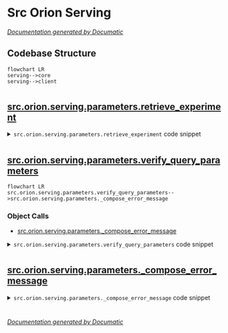 # Src Orion Serving

[_Documentation generated by Documatic_](https://www.documatic.com)

<!---Documatic-section-Codebase Structure-start--->
## Codebase Structure

<!---Documatic-block-system_architecture-start--->
```mermaid
flowchart LR
serving-->core
serving-->client
```
<!---Documatic-block-system_architecture-end--->

# #
<!---Documatic-section-Codebase Structure-end--->

<!---Documatic-section-src.orion.serving.parameters.retrieve_experiment-start--->
## [src.orion.serving.parameters.retrieve_experiment](8-src_orion_serving.md#src.orion.serving.parameters.retrieve_experiment)

<!---Documatic-section-retrieve_experiment-start--->
<!---Documatic-block-src.orion.serving.parameters.retrieve_experiment-start--->
<details>
	<summary><code>src.orion.serving.parameters.retrieve_experiment</code> code snippet</summary>

```python
def retrieve_experiment(storage, experiment_name: str, version: int=None) -> Optional[Experiment]:
    try:
        experiment = experiment_builder.load(experiment_name, version, storage=storage)
        if version and experiment.version != version:
            raise falcon.HTTPNotFound(title=ERROR_EXPERIMENT_NOT_FOUND, description=f'Experiment "{experiment_name}" has no version "{version}"')
        return experiment
    except NoConfigurationError:
        raise falcon.HTTPNotFound(title=ERROR_EXPERIMENT_NOT_FOUND, description=f'Experiment "{experiment_name}" does not exist')
```
</details>
<!---Documatic-block-src.orion.serving.parameters.retrieve_experiment-end--->
<!---Documatic-section-retrieve_experiment-end--->

# #
<!---Documatic-section-src.orion.serving.parameters.retrieve_experiment-end--->

<!---Documatic-section-src.orion.serving.parameters.verify_query_parameters-start--->
## [src.orion.serving.parameters.verify_query_parameters](8-src_orion_serving.md#src.orion.serving.parameters.verify_query_parameters)

<!---Documatic-section-verify_query_parameters-start--->
```mermaid
flowchart LR
src.orion.serving.parameters.verify_query_parameters-->src.orion.serving.parameters._compose_error_message
```

### Object Calls

* [src.orion.serving.parameters._compose_error_message](8-src_orion_serving.md#src.orion.serving.parameters._compose_error_message)

<!---Documatic-block-src.orion.serving.parameters.verify_query_parameters-start--->
<details>
	<summary><code>src.orion.serving.parameters.verify_query_parameters</code> code snippet</summary>

```python
def verify_query_parameters(parameters: dict, supported_parameters: list):
    for parameter in parameters:
        if parameter not in supported_parameters:
            description = _compose_error_message(parameter, supported_parameters)
            raise falcon.HTTPBadRequest(ERROR_INVALID_PARAMETER, description)
```
</details>
<!---Documatic-block-src.orion.serving.parameters.verify_query_parameters-end--->
<!---Documatic-section-verify_query_parameters-end--->

# #
<!---Documatic-section-src.orion.serving.parameters.verify_query_parameters-end--->

<!---Documatic-section-src.orion.serving.parameters._compose_error_message-start--->
## [src.orion.serving.parameters._compose_error_message](8-src_orion_serving.md#src.orion.serving.parameters._compose_error_message)

<!---Documatic-section-_compose_error_message-start--->
<!---Documatic-block-src.orion.serving.parameters._compose_error_message-start--->
<details>
	<summary><code>src.orion.serving.parameters._compose_error_message</code> code snippet</summary>

```python
def _compose_error_message(key: str, supported_parameters: list):
    error_message = f'Parameter "{key}" is not supported. Expected '
    if len(supported_parameters) > 1:
        supported_parameters.sort()
        error_message += f'one of {supported_parameters}.'
    else:
        error_message += f'parameter "{supported_parameters[0]}".'
    return error_message
```
</details>
<!---Documatic-block-src.orion.serving.parameters._compose_error_message-end--->
<!---Documatic-section-_compose_error_message-end--->

# #
<!---Documatic-section-src.orion.serving.parameters._compose_error_message-end--->

[_Documentation generated by Documatic_](https://www.documatic.com)